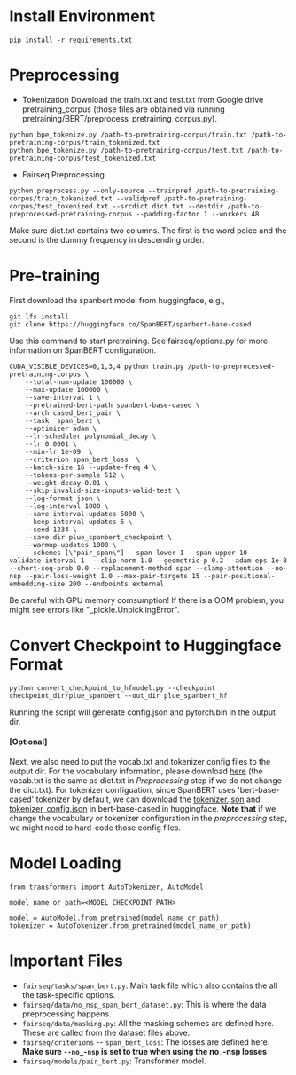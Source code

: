 # Install Environment

```
pip install -r requirements.txt
```

# Preprocessing

* Tokenization
  Download the train.txt and test.txt from Google drive pretraining_corpus (those files are obtained via running
  pretraining/BERT/preprocess_pretraining_corpus.py).

```
python bpe_tokenize.py /path-to-pretraining-corpus/train.txt /path-to-pretraining-corpus/train_tokenized.txt
python bpe_tokenize.py /path-to-pretraining-corpus/test.txt /path-to-pretraining-corpus/test_tokenized.txt
```

* Fairseq Preprocessing

```
python preprocess.py --only-source --trainpref /path-to-pretraining-corpus/train_tokenized.txt --validpref /path-to-pretraining-corpus/test_tokenized.txt --srcdict dict.txt --destdir /path-to-preprocessed-pretraining-corpus --padding-factor 1 --workers 48
```

Make sure dict.txt contains two columns. The first is the word peice and the second is the dummy frequency in descending
order.

# Pre-training

First download the spanbert model from huggingface, e.g.,

```
git lfs install
git clone https://huggingface.co/SpanBERT/spanbert-base-cased
```

Use this command to start pretraining. See fairseq/options.py for more information on SpanBERT configuration.

```
CUDA_VISIBLE_DEVICES=0,1,3,4 python train.py /path-to-preprocessed-pretraining-corpus \
    --total-num-update 100000 \
    --max-update 100000 \
    --save-interval 1 \
    --pretrained-bert-path spanbert-base-cased \
    --arch cased_bert_pair \
    --task  span_bert \
    --optimizer adam \
    --lr-scheduler polynomial_decay \
    --lr 0.0001 \
    --min-lr 1e-09  \
    --criterion span_bert_loss  \
    --batch-size 16 --update-freq 4 \
    --tokens-per-sample 512 \
    --weight-decay 0.01 \
    --skip-invalid-size-inputs-valid-test \
    --log-format json \
    --log-interval 1000 \
    --save-interval-updates 5000 \
    --keep-interval-updates 5 \
    --seed 1234 \
    --save-dir plue_spanbert_checkpoint \
    --warmup-updates 1000 \
    --schemes [\"pair_span\"] --span-lower 1 --span-upper 10 --validate-interval 1  --clip-norm 1.0 --geometric-p 0.2 --adam-eps 1e-8 --short-seq-prob 0.0 --replacement-method span --clamp-attention --no-nsp --pair-loss-weight 1.0 --max-pair-targets 15 --pair-positional-embedding-size 200 --endpoints external
```

Be careful with GPU memory comsumption! If there is a OOM problem, you might see errors like "_pickle.UnpicklingError".

# Convert Checkpoint to Huggingface Format

```
python convert_checkpoint_to_hfmodel.py --checkpoint checkpoint_dir/plue_spanbert --out_dir plue_spanbert_hf
```

Running the script will generate config.json and pytorch.bin in the output dir.

#### [Optional]

Next, we also need to put the vocab.txt and tokenizer config files to the output dir.
For the vocabulary information, please
download [here](https://huggingface.co/SpanBERT/spanbert-base-cased/blob/main/vocab.txt) (the vacab.txt is the same as
dict.txt in *Preprocessing* step if we do not change the dict.txt).
For tokenizer configuation, since SpanBERT uses 'bert-base-cased' tokenizer by default, we can download
the [tokenizer.json](https://huggingface.co/bert-base-cased/blob/main/tokenizer.json)
and [tokenizer_config.json](https://huggingface.co/bert-base-cased/blob/main/tokenizer_config.json) in bert-base-cased
in huggingface.
**Note that** if we change the vocabulary or tokenizer configuration in the *preprocessing* step, we might need to
hard-code
those config files.

# Model Loading

```
from transformers import AutoTokenizer, AutoModel

model_name_or_path=<MODEL_CHECKPOINT_PATH>

model = AutoModel.from_pretrained(model_name_or_path)
tokenizer = AutoTokenizer.from_pretrained(model_name_or_path)
```

# Important Files

* `fairseq/tasks/span_bert.py`: Main task file which also contains the all the task-specific options.
* `fairseq/data/no_nsp_span_bert_dataset.py`: This is where the data preprocessing happens.
* `fairseq/data/masking.py`: All the masking schemes are defined here. These are called from the dataset files above.
* `fairseq/criterions` -- `span_bert_loss`: The losses are defined here. **Make sure `--no_-nsp` is set to true when
  using the no_-nsp losses**
* `fairseq/models/pair_bert.py`: Transformer model.


